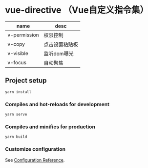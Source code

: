 # vue-directive （Vue自定义指令集）

| name | desc |
| - | - |
| v-permission | 权限控制 |
| v-copy | 点击设置粘贴板 |
| v-visible | 监听dom曝光 |
| v-focus | 自动聚焦 |

## Project setup
```
yarn install
```

### Compiles and hot-reloads for development
```
yarn serve
```

### Compiles and minifies for production
```
yarn build
```

### Customize configuration
See [Configuration Reference](https://cli.vuejs.org/config/).
